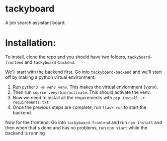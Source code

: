 # tackyboard
A job search assistant board.


# Installation:
To install, clone the repo and you should have two folders, `tackyboard-frontend` and `tackyboard-backend`.

We'll start with the backend first.
Go into `tackyboard-backend` and we'll start off by making a python virtual environment.
1. Run `python3 -m venv venv`. This makes the virtual enviornment (venv).
2. Then run `source venv/bin/activate`. This should activate the venv.
3. Now we need to install all the requirements with `pip install -r requirements.txt`
4. Once the previous steps are complete, run `flask run` to start the backend.

Now for the frontend.
Go into `tackyboard-frontend` and run `npm install` and then when that's done and has no problems, run `npm start` while the backend is running
